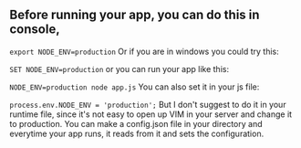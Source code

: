 ## Before running your app, you can do this in console,

`export NODE_ENV=production`
Or if you are in windows you could try this:

`SET NODE_ENV=production`
or you can run your app like this:

`NODE_ENV=production node app.js`
You can also set it in your js file:

`process.env.NODE_ENV = 'production';`
But I don't suggest to do it in your runtime file, since it's not easy to open up VIM in your server and change it to production. You can make a config.json file in your directory and everytime your app runs, it reads from it and sets the configuration.
